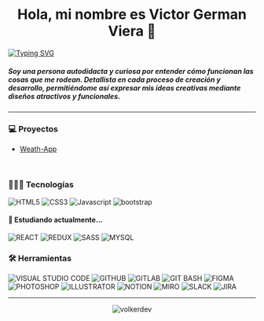 <h1 align="center">Hola, mi nombre es Victor German Viera 👋</h1>

[![Typing SVG](https://readme-typing-svg.herokuapp.com?font=poppins&weight=700&size=22&pause=1000&color=0D4F8A&background=F2F2F2F2&center=true&vCenter=true&repeat=false&width=435&lines=Frontend+Developer+%26+UX%2FUI+Designer)](https://git.io/typing-svg)

<h5>Soy una persona autodidacta y curiosa por entender cómo funcionan las cosas que me rodean. Detallista en cada proceso de creación y desarrollo, permitiéndome así expresar mis ideas creativas mediante diseños atractivos y funcionales.</h5>

---

<h3>💻 Proyectos</h3>

* [Weath-App](https://github.com/volkerdev/1.Weath-App)

<br>

<h3>👨🏻‍💻 Tecnologías</h3>

![HTML5](https://img.shields.io/badge/HTML5-black?style=for-the-badge&logo=HTML5&logoColor=F06529) ![CSS3](https://img.shields.io/badge/CSS3-black?style=for-the-badge&logo=CSS3&logoColor=3C99DC) ![Javascript](https://img.shields.io/badge/Javascript-black?style=for-the-badge&logo=javascript&logoColor=F0DB4F) ![bootstrap](https://img.shields.io/badge/bootstrap-black?style=for-the-badge&logo=bootstrap)

<h4>🌱 Estudiando actualmente...</h4>

![REACT](https://img.shields.io/badge/REACT-black?style=for-the-badge&logo=REACT&logoColor=0052cc) ![REDUX](https://img.shields.io/badge/REDUX-black?style=for-the-badge&logo=REDUX&logoColor=764ABC) ![SASS](https://img.shields.io/badge/SASS-black?style=for-the-badge&logo=SASS&logoColor=F8A5C2) ![MYSQL](https://img.shields.io/badge/MYSQL-black?style=for-the-badge&logo=MYSQL&logoColor=white)

<h3>🛠️ Herramientas</h3>

![VISUAL STUDIO CODE](https://img.shields.io/badge/VISUAL_STUDIO_CODE-black?style=for-the-badge&logo=VISUAL+STUDIO+CODE&logoColor=0078d7) ![GITHUB](https://img.shields.io/badge/GITHUB-black?style=for-the-badge&logo=GITHUB&logoColor=WHITE) ![GITLAB](https://img.shields.io/badge/GITLAB-black?style=for-the-badge&logo=GITLAB&logoColor=WHITE) ![GIT BASH](https://img.shields.io/badge/GIT_BASH-black?style=for-the-badge&logo=git&logoColor=white) ![FIGMA](https://img.shields.io/badge/FIGMA-black?style=for-the-badge&logo=FIGMA&logoColor=WHITE) ![PHOTOSHOP](https://img.shields.io/badge/PHOTOSHOP-black?style=for-the-badge&logo=adobe+Photoshop&logoColor=WHITE) ![ILLUSTRATOR](https://img.shields.io/badge/ILLUSTRATOR-black?style=for-the-badge&logo=ADOBE+ILLUSTRATOR&logoColor=WHITE) ![NOTION](https://img.shields.io/static/v1?label=&message=NOTION&color=black&style=for-the-badge&logo=NOTION&logoColor=WHITE) ![MIRO](https://img.shields.io/badge/MIRO-black?style=for-the-badge&logo=MIRO&logoColor=WHITE) ![SLACK](https://img.shields.io/badge/SLACK-black?style=for-the-badge&logo=SLACK) ![JIRA](https://img.shields.io/badge/JIRA-black?style=for-the-badge&logo=JIRA&logoColor=0052cc)

---

<p align="center"><img src="https://github-readme-streak-stats.herokuapp.com?user=volkerdev&theme=prussian&hide_border=true&locale=es" alt="volkerdev"/></p>